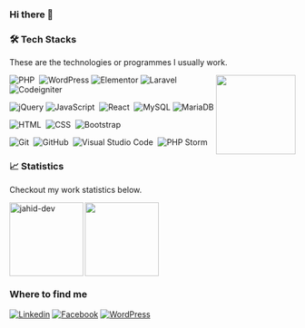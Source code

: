 ### Hi there 👋

<!--
**jahid-dev/jahid-dev** is a ✨ _special_ ✨ repository because its `README.md` (this file) appears on your GitHub profile.

Here are some ideas to get you started:

- 🔭 I’m currently working on ...
- 🌱 I’m currently learning ...
- 👯 I’m looking to collaborate on ...
- 🤔 I’m looking for help with ...
- 💬 Ask me about ...
- 📫 How to reach me: ...
- 😄 Pronouns: ...
- ⚡ Fun fact: ...
-->

### 🛠 Tech Stacks
These are the technologies or programmes I usually work.

 <img align="right" height="140" src="https://github-readme-stats.vercel.app/api/top-langs/?username=jahid-dev&theme=react&layout=compact" />
 
![PHP](https://img.shields.io/badge/-PHP-05122A?style=flat&logo=php)&nbsp;
![WordPress](https://img.shields.io/badge/Wordpress-21759B?style=flat-square&logo=wordpress&logoColor=white)
![Elementor](https://img.shields.io/badge/Elementor-9146FF?style=flat-square&logo=elementor&logoColor=white)
![Laravel](https://img.shields.io/badge/-Larvel-05122A?style=flat&logo=laravel)&nbsp;
![Codeigniter](https://img.shields.io/badge/-Codeigniter-05122A?style=flat&logo=codeigniter)&nbsp;

![jQuery](https://img.shields.io/badge/jQuery-0769AD?style=flat-square&logo=jquery&logoColor=white)
![JavaScript](https://img.shields.io/badge/-JavaScript-05122A?style=flat&logo=javascript)&nbsp;
![React](https://img.shields.io/badge/-React-05122A?style=flat&logo=react)&nbsp;
![MySQL](https://img.shields.io/badge/MySQL-005C84?style=flat-square&logo=mysql&logoColor=white)
![MariaDB](https://img.shields.io/badge/MariaDB-003545?style=flat-square&logo=mariadb&logoColor=white)

![HTML](https://img.shields.io/badge/-HTML-05122A?style=flat&logo=HTML5)&nbsp;
![CSS](https://img.shields.io/badge/-CSS-05122A?style=flat&logo=CSS3&logoColor=1572B6)&nbsp;
![Bootstrap](https://img.shields.io/badge/-Bootstrap-05122A?style=flat&logo=bootstrap&logoColor=563D7C)

![Git](https://img.shields.io/badge/-Git-05122A?style=flat&logo=git)&nbsp;
![GitHub](https://img.shields.io/badge/-GitHub-05122A?style=flat&logo=github)&nbsp;
![Visual Studio Code](https://img.shields.io/badge/-Visual%20Studio%20Code-05122A?style=flat&logo=visual-studio-code&logoColor=007ACC)&nbsp;
![PHP Storm](https://img.shields.io/badge/-PHP%20Storm-05122A?style=flat&logo=phpstorm)&nbsp;

### 📈 Statistics
Checkout my work statistics below.

 <img  height= "130" align="left" alt="jahid-dev" src="https://github-readme-streak-stats.herokuapp.com/?user=jahid-dev&theme=dark&hide_border=true" />
 <img height= "130" src="https://github-readme-stats.vercel.app/api?username=jahid-dev&theme=dark&hide_border=true&show_icons=true&include_all_commits=true" />
 
 ### Where to find me

[![Linkedin](https://img.shields.io/badge/LinkedIn-0077B5?style=flat-square&logo=linkedin&logoColor=white)](https://www.linkedin.com/in/jahidhasanpsd/) 
[![Facebook](https://img.shields.io/badge/Facebook-1877F2?style=flat-square&logo=facebook&logoColor=white)](https://facebook.com/web.developer.jahid)
[![WordPress](https://img.shields.io/badge/Wordpress-21759B?style=flat-square&logo=wordpress&logoColor=white)](https://profiles.wordpress.org/jahidcse/)

